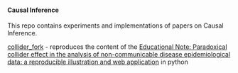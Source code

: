 #### Causal Inference

This repo contains experiments and implementations of papers on Causal Inference.


[collider_fork](collider_fork) - reproduces the content of the 
[Educational Note: Paradoxical collider effect in the analysis of non-communicable disease epidemiological data: a reproducible illustration and web application](https://academic.oup.com/ije/article/48/2/640/5248195) in python

